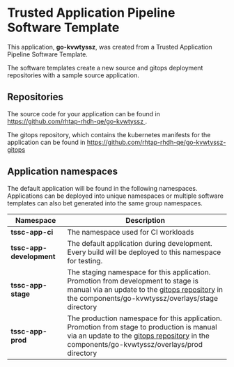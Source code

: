 # Trusted Application Pipeline Software Template

This application, **go-kvwtyssz**, was created from a Trusted Application Pipeline Software Template.

The software templates create a new source and gitops deployment repositories with a sample source application. 

## Repositories

The source code for your application can be found in [https://github.com/rhtap-rhdh-qe/go-kvwtyssz ](https://github.com/rhtap-rhdh-qe/go-kvwtyssz ).
 
The gitops repository, which contains the kubernetes manifests for the application can be found in 
[https://github.com/rhtap-rhdh-qe/go-kvwtyssz-gitops ](https://github.com/rhtap-rhdh-qe/go-kvwtyssz-gitops ) 

## Application namespaces 

The default application will be found in the following namespaces. Applications can be deployed into unique namespaces or multiple software templates can also bet generated into the same group namespaces.  

|  Namespace   |  Description   |  
| -------- | -------- |
| **tssc-app-ci** | The namespace used for CI workloads |
| **tssc-app-development** | The default application during development. Every build will be deployed to this namespace for testing. |
| **tssc-app-stage** | The staging namespace for this application. Promotion from development to stage is manual via an update to the [gitops repository](https://github.com/rhtap-rhdh-qe/go-kvwtyssz-gitops ) in the components/go-kvwtyssz/overlays/stage directory |
| **tssc-app-prod** | The production namespace for this application. Promotion from stage to production is manual via an update to the [gitops repository](https://github.com/rhtap-rhdh-qe/go-kvwtyssz-gitops ) in the components/go-kvwtyssz/overlays/prod directory |